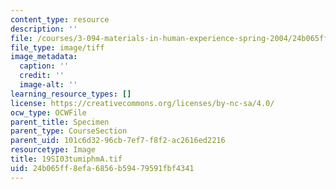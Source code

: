 ```yaml
---
content_type: resource
description: ''
file: /courses/3-094-materials-in-human-experience-spring-2004/24b065ff8efa6856b59479591fbf4341_19SI03tumiphmA.tif
file_type: image/tiff
image_metadata:
  caption: ''
  credit: ''
  image-alt: ''
learning_resource_types: []
license: https://creativecommons.org/licenses/by-nc-sa/4.0/
ocw_type: OCWFile
parent_title: Specimen
parent_type: CourseSection
parent_uid: 101c6d32-96cb-7ef7-f8f2-ac2616ed2216
resourcetype: Image
title: 19SI03tumiphmA.tif
uid: 24b065ff-8efa-6856-b594-79591fbf4341
---
```

